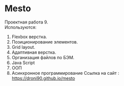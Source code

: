 # Mesto
Проектная работа 9. <br>
Используются:
1. Flexbox верстка.
2. Позиционирование элементов.
3. Grid layout.
4. Адаптивная верстка.
5. Организация файлов по БЭМ.<br>
6. Java Script
7. ООП
8. Асинхронное программирование
Ссылка на сайт : https://droni90.github.io/mesto

